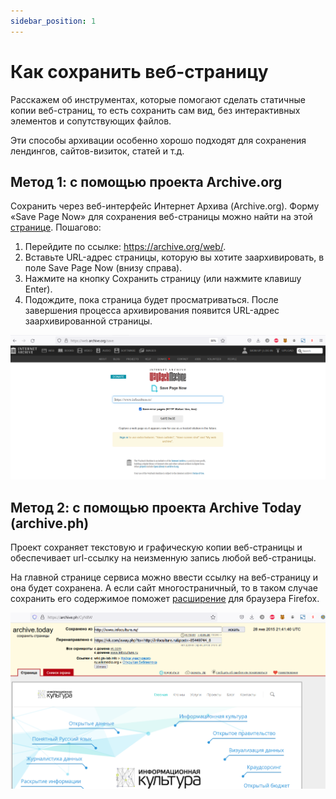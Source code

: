 ```yaml
---
sidebar_position: 1
---
```

# Как сохранить веб-страницу

Расскажем об инструментах, которые помогают сделать статичные копии веб-страниц, то есть сохранить сам вид, без интерактивных элементов и сопутствующих файлов.

Эти способы архивации особенно хорошо подходят для сохранения лендингов, сайтов-визиток, статей и т.д.


## Метод 1: с помощью проекта Archive.org

Сохранить через веб-интерфейс Интернет Архива (Archive.org). Форму «Save Page Now» для сохранения веб-страницы можно найти на этой [странице](https://archive.org/web/). Пошагово:

1. Перейдите по ссылке: https://archive.org/web/.
2. Вставьте URL-адрес страницы, которую вы хотите заархивировать, в поле Save Page Now (внизу справа).
3. Нажмите на кнопку Сохранить страницу (или нажмите клавишу Enter).
4. Подождите, пока страница будет просматриваться. После завершения процесса архивирования появится URL-адрес заархивированной страницы.


![Интерфейс Archive.org](/images/image3.png)


## Метод 2: с помощью проекта Archive Today (archive.ph)

Проект сохраняет текстовую и графическую копии веб-страницы и обеспечивает url-ссылку на неизменную запись любой веб-страницы.

На главной странице сервиса можно ввести ссылку на веб-страницу и она будет сохранена. А если сайт многостраничный, то в таком случае сохранить его содержимое поможет [расширение](https://addons.mozilla.org/en-US/firefox/addon/archive-page) для браузера Firefox.

![Интерфейс Archive Today](/images/image5.png)
